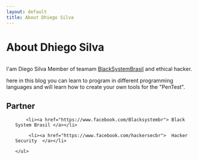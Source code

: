 ```yaml
---
layout: default
title: About Dhiego Silva
---
```

<div>
<div class="post">
	<h1 class="pageTitle">About Dhiego Silva</h1>
	<p class= "text-center"><img src="{{ '/assets/img/perfil.png' | prepend: site.baseurl }}" alt="" >
	<p class="intro">I'am Diego Silva Member of teamam <a href="https://www.facebook.com/Blacksystembr">BlackSystemBrasil</a> and ethical hacker.</p>
	<p>here in this blog you can learn to program in different programming languages ​​and will learn how to create your own tools for  the "PenTest".</p>
	<h2>Partner</h2>
	<ul>
		
  		<li><a href="https://www.facebook.com/Blacksystembr"> Black System Brasil </a></li>
		 
		 <li><a href="https://www.facebook.com/hackersecbr">  Hacker Security  </a></li>
      		
  	</ul>
</div>
</div>